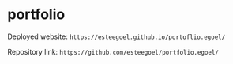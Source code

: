 # portfolio

Deployed website: `https://esteegoel.github.io/portoflio.egoel/`

Repository link: `https://github.com/esteegoel/portfolio.egoel/`
